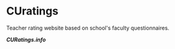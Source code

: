 CUratings
=========
Teacher rating website based on school's faculty questionnaires.  

***CURatings.info***
